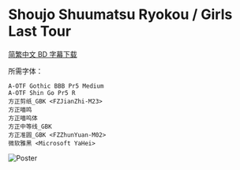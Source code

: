 # Shoujo Shuumatsu Ryokou / Girls Last Tour

[简繁中文 BD 字幕下载](https://github.com/Nekomoekissaten-SUB/Nekomoekissaten-Storage/releases/download/subtitle_pkg/Girls_Last_Tour_BD_zho.7z)

所需字体：
```
A-OTF Gothic BBB Pr5 Medium
A-OTF Shin Go Pr5 R
方正剪纸_GBK <FZJianZhi-M23>
方正喵鸣
方正喵呜体
方正中等线_GBK
方正准圆_GBK <FZZhunYuan-M02>
微软雅黑 <Microsoft YaHei>
```

![Poster](http://nekomoe.pages.dev/images/2017-10/girls_last_tour.jpg)